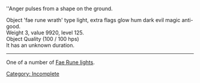''Anger pulses from a shape on the ground.

Object 'fae rune wrath' type light, extra flags glow hum dark evil magic
anti-good.  
Weight 3, value 9920, level 125.  
Object Quality (100 / 100 hps)  
It has an unknown duration.

------------------------------------------------------------------------

One of a number of [Fae Rune lights](Fae_Rune_lights "wikilink").

[Category: Incomplete](Category:_Incomplete "wikilink")
